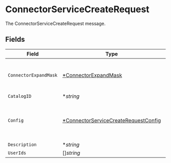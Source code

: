 # ConnectorServiceCreateRequest

The ConnectorServiceCreateRequest message.


## Fields

| Field                                                                                                          | Type                                                                                                           | Required                                                                                                       | Description                                                                                                    |
| -------------------------------------------------------------------------------------------------------------- | -------------------------------------------------------------------------------------------------------------- | -------------------------------------------------------------------------------------------------------------- | -------------------------------------------------------------------------------------------------------------- |
| `ConnectorExpandMask`                                                                                          | [*ConnectorExpandMask](../../models/shared/connectorexpandmask.md)                                             | :heavy_minus_sign:                                                                                             | The ConnectorExpandMask is used to expand related objects on a connector.                                      |
| `CatalogID`                                                                                                    | **string*                                                                                                      | :heavy_minus_sign:                                                                                             | The catalogId field.                                                                                           |
| `Config`                                                                                                       | [*ConnectorServiceCreateRequestConfig](../../models/shared/connectorservicecreaterequestconfig.md)             | :heavy_minus_sign:                                                                                             | Contains an arbitrary serialized message along with a @type that describes the type of the serialized message. |
| `Description`                                                                                                  | **string*                                                                                                      | :heavy_minus_sign:                                                                                             | The description field.                                                                                         |
| `UserIds`                                                                                                      | []*string*                                                                                                     | :heavy_minus_sign:                                                                                             | The userIds field.                                                                                             |